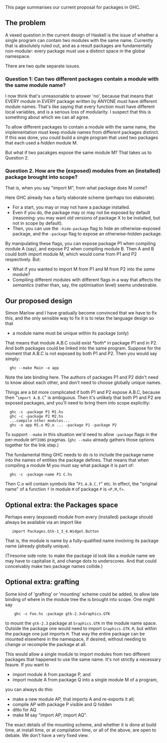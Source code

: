 
This page summarises our current proposal for packages in GHC.

## The problem


A vexed question in the current design of Haskell is the issue of whether a single program can contain two modules with the same name.  Currently that is absolutely ruled out, and as a result packages are fundamentally non-modular: every package must use a distinct space in the global namespace. 


There are two quite separate issues.

### Question 1: Can two different packages contain a module with the same module name?


I now think that's unreasonable to answer 'no', because that means that EVERY module in EVERY package written by ANYONE must have different module names. That's like saying that every function must have different local variables, and is a serious loss of modularity.  I suspect that this is something about which we can all agree.


To allow different packages to contain a module with the same name, the implementation must keep module names from different packages distinct.  If this was done, you could build a single program that used two packages that each used a *hidden* module M.


But what if two pacakges expose the same module M?  That takes us to Question 2.

### Question 2.  How are the (exposed) modules from an (installed) package brought into scope?


That is, when you say "import M", from what package does M come?


Here GHC already has a fairly elaborate scheme (perhaps too elaborate).

- For a start, you may or may not have a package installed.  
- Even if you do, the package may or may not be exposed by default (reasoning: you may want old versions of package X to be installed, but not in scope by default).  
- Then, you can use the `-hide-package` flag to hide an otherwise-exposed package, and the `-package` flag to expose an otherwise-hidden package.


By manipulating these flags, you can expose package P1 when compiling module A (say), and expose P2 when compiling module B.  Then A and B could both import module M, which would come from P1 and P2 respectively. But:

- What if you wanted to import M from P1 and M from P2 into the *same* module?
- Compiling different modules with different flags in a way that affects the *semantics* (rather than, say, the optimisation level) seems undesirable.

## Our proposed design


Simon Marlow and I have gradually become convinced that we have to fix this, and the only sensible way to fix it is to relax the language design so that

- a module name must be unique within its package (only)


That means that module A.B.C could exist \*both\* in package P1 and in P2. And both packages could be linked into the same program. Suppose for the moment that A.B.C is not exposed by both P1 and P2.  Then you would say simply:

```wiki
  ghc --make Main -o app
```


Note the late binding here.  The authors of packages P1 and P2 didn't need to know about each other, and don't need to choose globally unique names.


Things are a bit more complicated if both P1 and P2 expose A.B.C, because then "`import A.B.C`" is ambiguous. Then it's unlikely that both P1 and P2 are exposed packages, and you'll need to bring them into scope explicitly:

```wiki
  ghc -c -package P1 M1.hs
  ghc -c -package P2 M2.hs
  ...compile other modules...
  ghc -o app M1.o M2.o ... -package P1 -package P2
```


To support `--make` in this situation we'd need to allow `-package` flags in the per-module `OPTIONS` pragmas.  (`ghc --make` already gathers those options together for the link step.)


The fundamental thing GHC needs to do is to include the package name into the names of entities the package defines.  That means that when compiling a module M you must say what package it is part of:

```wiki
  ghc -c -package-name P1 C.hs
```


Then C.o will contain symbols like "`P1.A.B.C.f`" etc.  In effect, the "original name" of a function `f` in module `M` of package `P` is `<P,M,f>`.

## Optional extra: the Packages space


Perhaps every (exposed) module from every (installed) package should always be available via an import like

```wiki
   import Packages.Gtk-1_3_4.Widget.Button
```


That is, the module is name by a fully-qualified name involving its package name (already globally unique).  


(Tiresome side note: to make the package id look like a module name we may have to capitalise it, and change dots to underscores.  And that could conceivably make two package names collide.)

## Optional extra: grafting


Some kind of 'grafting' or 'mounting' scheme could be added, to allow late binding of where in the module tree the is brought into scope.  One might say

```wiki
	ghc -c Foo.hs -package gtk-2.3=Graphics.GTK
```


to mount the `gtk-2.3` package at `Graphics.GTK` in the module name space.  Outside
the package one would need to import `Graphics.GTK.M`, but within the package one just imports `M`.  That way the entire package can be mounted elsewhere in the namespace, if desired, without needing to change or recompile the package at all.


This would allow a single module to import modules from two different packages that happened to use the same name.  It's not strictly a necessary feaure.  If you want to

- import module A from package P, and 
- import module A from package Q into a single module M of a program, 


you can always do this:

- make a new module AP, that imports A and re-exports it all; 
- compile AP with package P visible and Q hidden
- ditto for AQ
- make M say "import AP; import AQ".


The exact details of the mounting scheme, and whether it is done at
build time, at install time, or at compilation time, or all of the
above, are open to debate.  We don't have a very fixed view.
